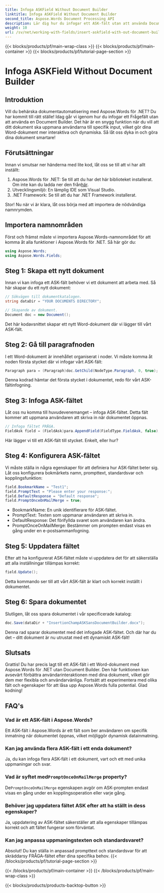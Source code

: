 ```yaml
---
title: Infoga ASKField Without Document Builder
linktitle: Infoga ASKField Without Document Builder
second_title: Aspose.Words Document Processing API
description: Lär dig hur du infogar ett ASK-fält utan att använda Document Builder i Aspose.Words för .NET. Följ den här guiden för att förbättra dina Word-dokument dynamiskt.
weight: 10
url: /sv/net/working-with-fields/insert-askfield-with-out-document-builder/
---
```


{{< blocks/products/pf/main-wrap-class >}}
{{< blocks/products/pf/main-container >}}
{{< blocks/products/pf/tutorial-page-section >}}

# Infoga ASKField Without Document Builder

## Introduktion

Vill du behärska dokumentautomatisering med Aspose.Words för .NET? Du har kommit till rätt ställe! Idag går vi igenom hur du infogar ett Frågefält utan att använda en Document Builder. Det här är en snygg funktion när du vill att ditt dokument ska uppmana användarna till specifik input, vilket gör dina Word-dokument mer interaktiva och dynamiska. Så låt oss dyka in och göra dina dokument smartare!

## Förutsättningar

Innan vi smutsar ner händerna med lite kod, låt oss se till att vi har allt inställt:

1.  Aspose.Words för .NET: Se till att du har det här biblioteket installerat. Om inte kan du ladda ner den från[här](https://releases.aspose.com/words/net/).
2. Utvecklingsmiljö: En lämplig IDE som Visual Studio.
3. .NET Framework: Se till att du har .NET Framework installerat.

Stor! Nu när vi är klara, låt oss börja med att importera de nödvändiga namnrymden.

## Importera namnområden

Först och främst måste vi importera Aspose.Words-namnområdet för att komma åt alla funktioner i Aspose.Words för .NET. Så här gör du:

```csharp
using Aspose.Words;
using Aspose.Words.Fields;
```

## Steg 1: Skapa ett nytt dokument

Innan vi kan infoga ett ASK-fält behöver vi ett dokument att arbeta med. Så här skapar du ett nytt dokument:

```csharp
// Sökvägen till dokumentkatalogen.
string dataDir = "YOUR DOCUMENTS DIRECTORY";

// Skapande av dokument.
Document doc = new Document();
```

Det här kodavsnittet skapar ett nytt Word-dokument där vi lägger till vårt ASK-fält.

## Steg 2: Gå till paragrafnoden

I ett Word-dokument är innehållet organiserat i noder. Vi måste komma åt noden första stycket där vi infogar vårt ASK-fält:

```csharp
Paragraph para = (Paragraph)doc.GetChild(NodeType.Paragraph, 0, true);
```

Denna kodrad hämtar det första stycket i dokumentet, redo för vårt ASK-fältinfogning.

## Steg 3: Infoga ASK-fältet

Låt oss nu komma till huvudevenemanget – infoga ASK-fältet. Detta fält kommer att uppmana användaren att skriva in när dokumentet öppnas.

```csharp
// Infoga fältet FRÅGA.
FieldAsk field = (FieldAsk)para.AppendField(FieldType.FieldAsk, false);
```

Här lägger vi till ett ASK-fält till stycket. Enkelt, eller hur?

## Steg 4: Konfigurera ASK-fältet

Vi måste ställa in några egenskaper för att definiera hur ASK-fältet beter sig. Låt oss konfigurera bokmärkets namn, prompttext, standardsvar och kopplingsfunktion:

```csharp
field.BookmarkName = "Test1";
field.PromptText = "Please enter your response:";
field.DefaultResponse = "Default response";
field.PromptOnceOnMailMerge = true;
```

- BookmarkName: En unik identifierare för ASK-fältet.
- PromptText: Texten som uppmanar användaren att skriva in.
- DefaultResponse: Det förifyllda svaret som användaren kan ändra.
- PromptOnceOnMailMerge: Bestämmer om prompten endast visas en gång under en e-postsammanfogning.

## Steg 5: Uppdatera fältet

Efter att ha konfigurerat ASK-fältet måste vi uppdatera det för att säkerställa att alla inställningar tillämpas korrekt:

```csharp
field.Update();
```

Detta kommando ser till att vårt ASK-fält är klart och korrekt inställt i dokumentet.

## Steg 6: Spara dokumentet

Slutligen, låt oss spara dokumentet i vår specificerade katalog:

```csharp
doc.Save(dataDir + "InsertionChampASKSansDocumentBuilder.docx");
```

Denna rad sparar dokumentet med det infogade ASK-fältet. Och där har du det – ditt dokument är nu utrustat med ett dynamiskt ASK-fält!

## Slutsats

Grattis! Du har precis lagt till ett ASK-fält i ett Word-dokument med Aspose.Words för .NET utan Document Builder. Den här funktionen kan avsevärt förbättra användarinteraktionen med dina dokument, vilket gör dem mer flexibla och användarvänliga. Fortsätt att experimentera med olika fält och egenskaper för att låsa upp Aspose.Words fulla potential. Glad kodning!

## FAQ's

### Vad är ett ASK-fält i Aspose.Words?
Ett ASK-fält i Aspose.Words är ett fält som ber användaren om specifik inmatning när dokumentet öppnas, vilket möjliggör dynamisk datainmatning.

### Kan jag använda flera ASK-fält i ett enda dokument?
Ja, du kan infoga flera ASK-fält i ett dokument, vart och ett med unika uppmaningar och svar.

###  Vad är syftet med`PromptOnceOnMailMerge` property?
 De`PromptOnceOnMailMerge` egenskapen avgör om ASK-prompten endast visas en gång under en kopplingsoperation eller varje gång.

### Behöver jag uppdatera fältet ASK efter att ha ställt in dess egenskaper?
Ja, uppdatering av ASK-fältet säkerställer att alla egenskaper tillämpas korrekt och att fältet fungerar som förväntat.

### Kan jag anpassa uppmaningstexten och standardsvaret?
Absolut! Du kan ställa in anpassad prompttext och standardsvar för att skräddarsy FRÅGA-fältet efter dina specifika behov.
{{< /blocks/products/pf/tutorial-page-section >}}

{{< /blocks/products/pf/main-container >}}
{{< /blocks/products/pf/main-wrap-class >}}

{{< blocks/products/products-backtop-button >}}
